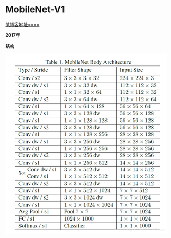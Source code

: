 # MobileNet-V1

[某博客地址====](https://blog.csdn.net/u011974639/article/details/79199306)



**2017年**



**结构**

<img src="picture/207_101.png">

